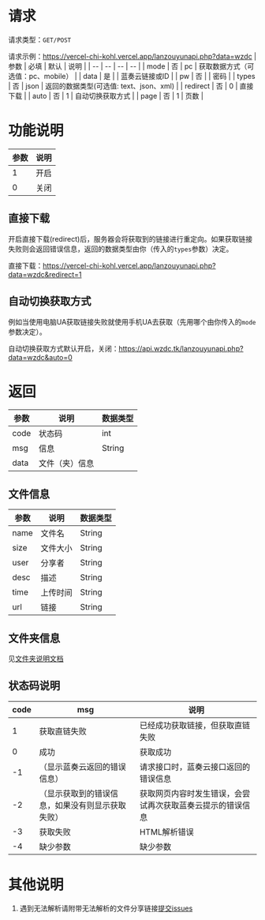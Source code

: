 # 请求
请求类型：`GET/POST`

请求示例：https://vercel-chi-kohl.vercel.app/lanzouyunapi.php?data=wzdc
| 参数 | 必填 | 默认 | 说明 |
| -- | -- | -- | -- |
| mode | 否 | pc | 获取数据方式（可选值：pc、mobile） |
| data | 是 | | 蓝奏云链接或ID |
| pw | 否 | | 密码 |
| types | 否 | json | 返回的数据类型(可选值: text、json、xml) |
| redirect | 否 | 0 | 直接下载 |
| auto | 否 | 1 | 自动切换获取方式 |
| page | 否 | 1 | 页数 |

# 功能说明


| 参数 | 说明 |
| -- | -- |
| 1  | 开启 |
| 0  | 关闭 |

## 直接下载

开启直接下载(redirect)后，服务器会将获取到的链接进行重定向。如果获取链接失败则会返回错误信息，返回的数据类型由你（传入的`types`参数）决定。

直接下载：https://vercel-chi-kohl.vercel.app/lanzouyunapi.php?data=wzdc&redirect=1

## 自动切换获取方式

例如当使用电脑UA获取链接失败就使用手机UA去获取（先用哪个由你传入的`mode`参数决定）。

自动切换获取方式默认开启，关闭：https://api.wzdc.tk/lanzouyunapi.php?data=wzdc&auto=0

# 返回

| 参数 | 说明 | 数据类型 |
| -- | -- | -- |
| code | 状态码 | int |
| msg | 信息 | String |
| data | 文件（夹）信息 |  |

## 文件信息
| 参数 | 说明 | 数据类型 |
| -- | -- | -- |
| name | 文件名 | String |
| size | 文件大小 | String |
| user | 分享者 | String |
| desc | 描述 | String |
| time | 上传时间 | String |
| url | 链接 | String |

## 文件夹信息
见[文件夹说明文档](Documentation_folder.md)

## 状态码说明
| code | msg | 说明 |
| -- | -- | -- |
| 1  | 获取直链失败 | 已经成功获取链接，但获取直链失败 |
| 0  | 成功 | 获取成功 |
| -1 | （显示蓝奏云返回的错误信息） | 请求接口时，蓝奏云接口返回的错误信息 |
| -2 | （显示获取到的错误信息，如果没有则显示获取失败） | 获取网页内容时发生错误，会尝试再次获取蓝奏云提示的错误信息 |
| -3 | 获取失败 | HTML解析错误 |
| -4 | 缺少参数 | 缺少参数 |

# 其他说明
1. 遇到无法解析请附带无法解析的文件分享链接[提交issues](https://github.com/wzdc/lanzouyunapi/issues)
